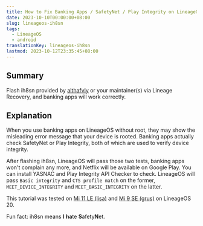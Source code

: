```yaml
---
title: How to Fix Banking Apps / SafetyNet / Play Integrity on LineageOS without Root
date: 2023-10-10T00:00:00+08:00
slug: lineageos-ih8sn
tags:
  - LineageOS
  - android
translationKey: lineageos-ih8sn
lastmod: 2023-10-12T23:35:45+08:00
---
```


## Summary

Flash ih8sn provided by [althafvly](https://github.com/althafvly/ih8sn) or your maintainer(s) via Lineage Recovery, and banking apps will work correctly.

## Explanation

When you use banking apps on LineageOS without root, they may show the misleading error message that your device is rooted. Banking apps actually check SafetyNet or Play Integrity, both of which are used to verify device integrity.

After flashing ih8sn, LineageOS will pass those two tests, banking apps won't complain any more, and Netflix will be available on Google Play. You can install YASNAC and Play Integrity API Checker to check. LineageOS will pass `Basic integrity` and `CTS profile match` on the former, `MEET_DEVICE_INTEGRITY` and `MEET_BASIC_INTEGRITY` on the latter.

This tutorial was tested on [Mi 11 LE (lisa)](https://wiki.lineageos.org/devices/lisa/variant3/) and [Mi 9 SE (grus)](https://wiki.lineageos.org/devices/grus/) on LineageOS 20.

<!--
ih8sn works on 20-20231007-NIGHTLY-lisa and 20-20231002-NIGHTLY-grus.
-->

Fun fact: ih8sn means **I** **ha**te **S**afety**N**et.
